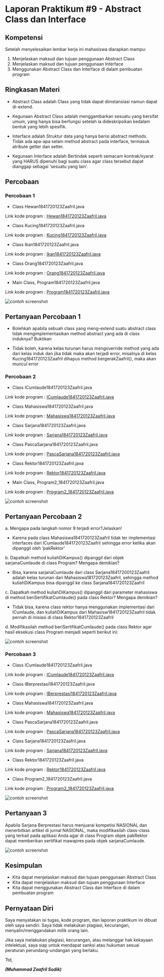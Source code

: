 # Laporan Praktikum #9 - Abstract Class dan Interface

## Kompetensi

Setelah menyelesaikan lembar kerja ini mahasiswa diarapkan mampu:

1.	Menjelaskan maksud dan tujuan penggunaan Abstract Class
2.	Menjelaskan maksud dan tujuan penggunaan Interface
3.	Menggunakan Abstract Class dan Interface di dalam pembuatan program

## Ringkasan Materi

- Abstract Class adalah Class yang tidak dapat diinstansiasi namun dapat di-extend.

- Kegunaan Abstract Class adalah menggambarkan sesuatu yang bersifat umum, yang hanya bisa berfungsi setelah ia dideskripsikan kedalam bentuk yang lebih spesifik.

- Interface adalah Struktur data yang hanya berisi abstract methods. Tidak ada apa-apa selain method abstract pada interface, termasuk atribute getter dan setter.

- Kegunaan Interface adalah Bertindak seperti semacam kontrak/syarat yang HARUS dipenuhi bagi suatu class agar class tersebut dapat dianggap sebagai ‘sesuatu yang lain’.

## Percobaan

### Percobaan 1

- Class Hewan1841720123Zaafril.java

Link kode program : [Hewan1841720123Zaafril.java](../../src/9_Abstract_Class_dan_Interface/Hewan1841720123Zaafril.java)

- Class Kucing1841720123Zaafril.java

Link kode program : [Kucing1841720123Zaafril.java](../../src/9_Abstract_Class_dan_Interface/Kucing1841720123Zaafril.java)

- Class Ikan1841720123Zaafril.java

Link kode program : [Ikan1841720123Zaafril.java](../../src/9_Abstract_Class_dan_Interface/Ikan18417201423Zaafril.java)

- Class Orang1841720123Zaafril.java

Link kode program : [Orang1841720123Zaafril.java](../../src/9_Abstract_Class_dan_Interface/Orang1841720123Zaafril.java)

- Main Class, Program1841720123Zaafril.java

Link kode program : [Program1841720123Zaafril.java](../../src/9_Abstract_Class_dan_Interface/Program1841720123Zaafril.java)

![contoh screenshot](img/p1.PNG)

## Pertanyaan Percobaan 1

- Bolehkah apabila sebuah class yang meng-extend suatu abstract class tidak mengimplementasikan method abstract yang ada di class induknya? Buktikan

- Tidak boleh, karena kelas turunan harus mengoverride method yang ada dari kelas induk dan jika tidak maka akan terjadi error, misalnya di kelas Kucing1841720123Zaafril dihapus method bergerakZaafril(), maka akan muncul error

### Percobaan 2

- Class ICumlaude1841720123Zaafril.java

Link kode program : [ICumlaude1841720123Zaafril.java](../../src/9_Abstract_Class_dan_Interface/ICumlaude1841720123Zaafril.java)

- Class Mahasiswa1841720123Zaafril.java

Link kode program : [Mahasiswa1841720123Zaafril.java](../../src/9_Abstract_Class_dan_Interface/Mahasiswa1841720123Zaafril.java)

- Class Sarjana1841720123Zaafril.java

Link kode program : [Sarjana1841720123Zaafril.java](../../src/9_Abstract_Class_dan_Interface/Sarjana1841720123Zaafril.java)

- Class PascaSarjana1841720123Zaafril.java

Link kode program : [PascaSarjana1841720123Zaafril.java](../../src/9_Abstract_Class_dan_Interface/PascaSarjana1841720123Zaafril.java)

- Class Rektor1841720123Zaafril.java

Link kode program : [Rektor1841720123Zaafril.java](../../src/9_Abstract_Class_dan_Interface/Rektor1841720123Zaafril.java)

- Main Class, Program2_1841720123Zaafril.java

Link kode program : [Program2_1841720123Zaafril.java](../../src/9_Abstract_Class_dan_Interface/Program2_1841720123Zaafril.java)

![contoh screenshot](img/p2.PNG)

## Pertanyaan Percobaan 2

a. Mengapa pada langkah nomor 9 terjadi error?Jelaskan! 

- Karena pada class Mahasiswa1841720123Zaafril tidak ter implementasi interfaces dari ICumlaude1841720123Zaafril sehingga error ketika akan dipanggil oleh ‘pakRektor’ 

b. Dapatkah method kuliahDiKampus() dipanggil dari objek sarjanaCumlaude di class Program? Mengapa demikian?

- Bisa, karena sarjanaCumlaude dari class Sarjana18417200123Zaafril adalah kelas turunan dari Mahasiswa181720123Zaafril, sehingga method kuliahDiKampus bisa dipanggil ke class Sarjana1841720123Zaafril

c. Dapatkah method kuliahDiKampus() dipanggil dari parameter mahasiswa di method beriSertifikatCumlaude() pada class Rektor? Mengapa demikian?

- Tidak bisa, karena class rektor hanya menggunakan implementasi dari ICumlaude, dan kuliahDiKampus dari Mahasisw1841720123Zaafril tidak pernah di inisiasi di class Rektor1841720123Zaafril 

d. Modifikasilah method beriSertifikatCumlaude() pada class Rektor agar hasil eksekusi class Program menjadi seperti berikut ini: 

![contoh screenshot](img/pt2.png)

### Percobaan 3

- Class ICumlaude1841720123Zaafril.java

Link kode program : [ICumlaude1841720123Zaafril.java](../../src/9_Abstract_Class_dan_Interface/ICumlaude1841720123Zaafril.java)

- Class IBerprestasi1841720123Zaafril.java

Link kode program : [IBerprestasi1841720123Zaafril.java](../../src/9_Abstract_Class_dan_Interface/IBerprestasi1841720123Zaafril.java)

- Class Mahasiswa1841720123Zaafril.java

Link kode program : [Mahasiswa1841720123Zaafril.java](../../src/9_Abstract_Class_dan_Interface/Mahasiswa1841720123Zaafril.java)

- Class PascaSarjana1841720123Zaafril.java

Link kode program : [PascaSarjana1841720123Zaafril.java](../../src/9_Abstract_Class_dan_Interface/PascaSarjana1841720123Zaafril.java)

- Class Sarjana1841720123Zaafril.java

Link kode program : [Sarjana1841720123Zaafril.java](../../src/9_Abstract_Class_dan_Interface/Sarjana1841720123Zaafril.java)

- Class Rektor1841720123Zaafril.java

Link kode program : [Rektor1841720123Zaafril.java](../../src/9_Abstract_Class_dan_Interface/Rektor1841720123Zaafril.java)

- Class Program2_1841720123Zaafril.java

Link kode program : [Program2_1841720123Zaafril.java](../../src/9_Abstract_Class_dan_Interface/Program2_1841720123Zaafril.java)

![contoh screenshot](img/p3.PNG)

## Pertanyaan 3

Apabila Sarjana Berprestasi harus menjuarai kompetisi NASIONAL dan menerbitkan artikel di jurnal NASIONAL, 
maka modifikasilah class-class yang terkait pada aplikasi Anda agar di class Program objek pakRektor dapat 
memberikan sertifikat mawapres pada objek sarjanaCumlaude. 

![contoh screenshot](img/pt3.png)

  
## Kesimpulan

- Kita dapat menjelaskan maksud dan tujuan penggunaan Abstract Class
- Kita dapat menjelaskan maksud dan tujuan penggunaan Interface
- Kita dapat menggunakan Abstract Class dan Interface di dalam pembuatan program


## Pernyataan Diri

Saya menyatakan isi tugas, kode program, dan laporan praktikum ini dibuat oleh saya sendiri. Saya tidak melakukan plagiasi, kecurangan, menyalin/menggandakan milik orang lain.

Jika saya melakukan plagiasi, kecurangan, atau melanggar hak kekayaan intelektual, saya siap untuk mendapat sanksi atau hukuman sesuai peraturan perundang-undangan yang berlaku.

Ttd,

***(Muhammad Zaafril Sodik)***

